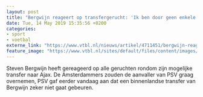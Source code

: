 ```yaml
---
layout: post
title: "Bergwijn reageert op transfergerucht: 'Ik ben door geen enkele club concreet benaderd'"
date: Tue, 14 May 2019 15:35:56 +0200
categories: 
- sport 
- voetbal 
externe_link: "https://www.vtbl.nl/nieuws/artikel/4711451/bergwijn-reageert-op-transfergerucht-ik-ben-door-geen-enkele-club-concreet"
feature_image: "https://www.vtbl.nl/sites/default/files/content/images/2019/05/14/Copyright-ProShots-2708472.jpg"
---
```


Steven Bergwijn heeft gereageerd op alle geruchten rondom zijn mogelijke transfer naar Ajax. De Amsterdammers zouden de aanvaller van PSV graag overnemen, PSV gaf eerder vandaag aan dat een binnenlandse transfer van Bergwijn zeker niet gaat gebeuren.
